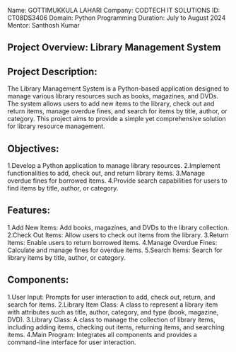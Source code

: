 Name: GOTTIMUKKULA LAHARI
Company: CODTECH IT SOLUTIONS
ID: CT08DS3406
Domain: Python Programming
Duration: July to August 2024
Mentor: Santhosh Kumar

## Project Overview: Library Management System

## Project Description:
The Library Management System is a Python-based application designed to manage various library resources such as books, magazines, and DVDs. The system allows users to add new items to the library, check out and return items, manage overdue fines, and search for items by title, author, or category. This project aims to provide a simple yet comprehensive solution for library resource management.

## Objectives:
1.Develop a Python application to manage library resources.
2.Implement functionalities to add, check out, and return library items.
3.Manage overdue fines for borrowed items.
4.Provide search capabilities for users to find items by title, author, or category.

## Features:
1.Add New Items: Add books, magazines, and DVDs to the library collection.
2.Check Out Items: Allow users to check out items from the library.
3.Return Items: Enable users to return borrowed items.
4.Manage Overdue Fines: Calculate and manage fines for overdue items.
5.Search Items: Search for library items by title, author, or category.

## Components:
1.User Input: Prompts for user interaction to add, check out, return, and search for items.
2.Library Item Class: A class to represent a library item with attributes such as title, author, category, and type (book, magazine, DVD).
3.Library Class: A class to manage the collection of library items, including adding items, checking out items, returning items, and searching items.
4.Main Program: Integrates all components and provides a command-line interface for user interaction.
